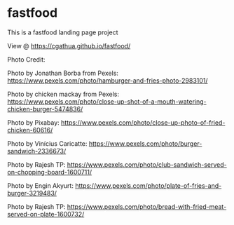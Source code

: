 # fastfood
This is a fastfood landing page project

View @ https://cgathua.github.io/fastfood/

Photo Credit:

Photo by Jonathan Borba from Pexels: https://www.pexels.com/photo/hamburger-and-fries-photo-2983101/

Photo by chicken mackay from Pexels: https://www.pexels.com/photo/close-up-shot-of-a-mouth-watering-chicken-burger-5474836/

Photo by Pixabay: https://www.pexels.com/photo/close-up-photo-of-fried-chicken-60616/

Photo by Vinícius Caricatte: https://www.pexels.com/photo/burger-sandwich-2336673/

Photo by Rajesh TP: https://www.pexels.com/photo/club-sandwich-served-on-chopping-board-1600711/

Photo by Engin Akyurt: https://www.pexels.com/photo/plate-of-fries-and-burger-3219483/

Photo by Rajesh TP: https://www.pexels.com/photo/bread-with-fried-meat-served-on-plate-1600732/



